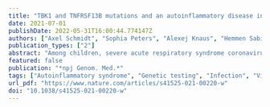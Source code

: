 ```yaml
---
title: "TBK1 and TNFRSF13B mutations and an autoinflammatory disease in a child with lethal COVID-19"
date: 2021-07-01
publishDate: 2022-05-31T16:00:44.774147Z
authors: ["Axel Schmidt", "Sophia Peters", "Alexej Knaus", "Hemmen Sabir", "Frauke Hamsen", "Carlo Maj", "Julia Fazaal", "Sugirthan Sivalingam", "Oleksandr Savchenko", "Aakash Mantri", "Dirk Holzinger", "Ulrich Neudorf", "Andreas Müller", "Kerstin U. Ludwig", "Peter M. Krawitz", "Hartmut Engels", "Markus M. Nöthen", "Soyhan Bagci"]
publication_types: ["2"]
abstract: "Among children, severe acute respiratory syndrome coronavirus 2 (SARS-CoV-2) infections are typically mild. Here, we describe the case of a 3.5-year-old girl with an unusually severe presentation of coronavirus disease (COVID-19). The child had an autoinflammatory disorder of unknown etiology, which had been treated using prednisolone and methotrexate, and her parents were half cousins of Turkish descent. After 5 days of nonspecific viral infection symptoms, tonic-clonic seizures occurred followed by acute cardiac insufficiency, multi-organ insufficiency, and ultimate death. Trio exome sequencing identified a homozygous splice-variant in the gene TBK1, and a homozygous missense variant in the gene TNFRSF13B. Heterozygous deleterious variants in the TBK1 gene have been associated with severe COVID-19, and the variant in the TNFRSF13B gene has been associated with common variable immunodeficiency (CVID). We suggest that the identified variants, the autoinflammatory disorder and its treatment, or a combination of these factors probably predisposed to lethal COVID-19 in the present case."
featured: false
publication: "*npj Genom. Med.*"
tags: ["Autoinflammatory syndrome", "Genetic testing", "Infection", "Viral infection"]
url_pdf: "https://www.nature.com/articles/s41525-021-00220-w"
doi: "10.1038/s41525-021-00220-w"
---
```


